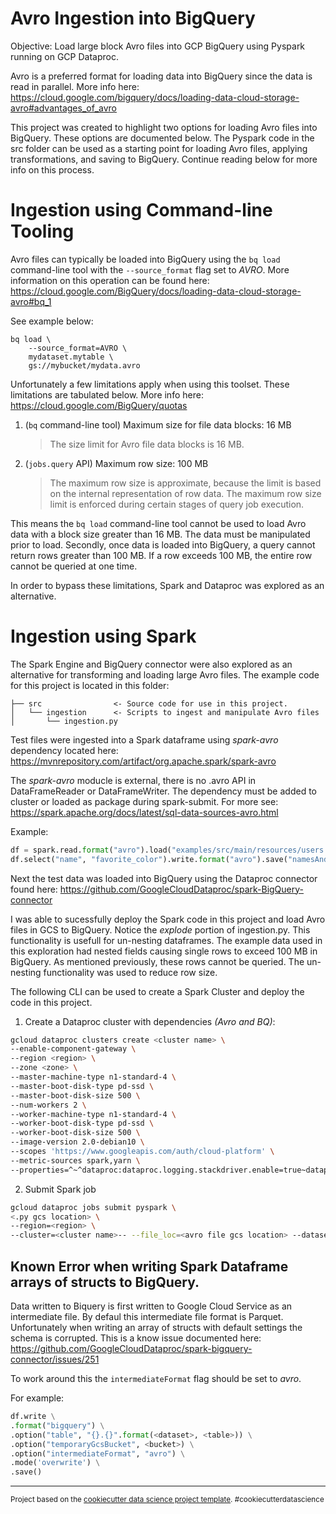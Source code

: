 # Avro Ingestion into BigQuery

Objective: Load large block Avro files into GCP BigQuery using Pyspark running on GCP Dataproc.

Avro is a preferred format for loading data into BigQuery since the data is read in parallel. More info here: https://cloud.google.com/bigquery/docs/loading-data-cloud-storage-avro#advantages_of_avro

This project was created to highlight two options for loading Avro files into BigQuery. These options are documented below. The Pyspark code in the src folder can be used as a starting point for loading Avro files, applying transformations, and saving to BigQuery. Continue reading below for more info on this process.

# Ingestion using Command-line Tooling

Avro files can typically be loaded into BigQuery using the `bq load` command-line tool with the `--source_format` flag set to _AVRO_. More information on this operation can be found here: https://cloud.google.com/BigQuery/docs/loading-data-cloud-storage-avro#bq_1

See example below:

```shell
bq load \
    --source_format=AVRO \
    mydataset.mytable \
    gs://mybucket/mydata.avro
```

Unfortunately a few limitations apply when using this toolset. These limitations are tabulated below. More info here: https://cloud.google.com/BigQuery/quotas

1. (`bq` command-line tool) Maximum size for file data blocks: 16 MB
   > The size limit for Avro file data blocks is 16 MB.
2. (`jobs.query` API) Maximum row size: 100 MB
   > The maximum row size is approximate, because the limit is based on the internal representation of row data. The maximum row size limit is enforced during certain stages of query job execution.

This means the `bq load` command-line tool cannot be used to load Avro data with a block size greater than 16 MB. The data must be manipulated prior to load. Secondly, once data is loaded into BigQuery, a query cannot return rows greater than 100 MB. If a row exceeds 100 MB, the entire row cannot be queried at one time.

In order to bypass these limitations, Spark and Dataproc was explored as an alternative.

# Ingestion using Spark

The Spark Engine and BigQuery connector were also explored as an alternative for transforming and loading large Avro files. The example code for this project is located in this folder:

    ├── src                <- Source code for use in this project.
    │   └── ingestion      <- Scripts to ingest and manipulate Avro files
    │       └── ingestion.py

Test files were ingested into a Spark dataframe using _spark-avro_ dependency located here: https://mvnrepository.com/artifact/org.apache.spark/spark-avro

The _spark-avro_ moducle is external, there is no .avro API in DataFrameReader or DataFrameWriter. The dependency must be added to cluster or loaded as package during spark-submit. For more see: https://spark.apache.org/docs/latest/sql-data-sources-avro.html

Example:

```python
df = spark.read.format("avro").load("examples/src/main/resources/users.avro")
df.select("name", "favorite_color").write.format("avro").save("namesAndFavColors.avro")
```

Next the test data was loaded into BigQuery using the Dataproc connector found here: https://github.com/GoogleCloudDataproc/spark-BigQuery-connector

I was able to sucessfully deploy the Spark code in this project and load Avro files in GCS to BigQuery. Notice the _explode_ portion of ingestion.py. This functionality is usefull for un-nesting dataframes. The example data used in this exploration had nested fields causing single rows to exceed 100 MB in BigQuery. As mentioned previously, these rows cannot be queried. The un-nesting functionality was used to reduce row size.

The following CLI can be used to create a Spark Cluster and deploy the code in this project.

1. Create a Dataproc cluster with dependencies _(Avro and BQ)_:

```bash
gcloud dataproc clusters create <cluster name> \
--enable-component-gateway \
--region <region> \
--zone <zone> \
--master-machine-type n1-standard-4 \
--master-boot-disk-type pd-ssd \
--master-boot-disk-size 500 \
--num-workers 2 \
--worker-machine-type n1-standard-4 \
--worker-boot-disk-type pd-ssd \
--worker-boot-disk-size 500 \
--image-version 2.0-debian10 \
--scopes 'https://www.googleapis.com/auth/cloud-platform' \
--metric-sources spark,yarn \
--properties=^~^dataproc:dataproc.logging.stackdriver.enable=true~dataproc:dataproc.logging.stackdriver.job.yarn.container.enable=true~spark:spark.jars.packages=org.apache.spark:spark-avro_2.12:3.1.3,com.google.cloud.spark:spark-bigquery-with-dependencies_2.12:0.24.2
```

2. Submit Spark job

```bash
gcloud dataproc jobs submit pyspark \
<.py gcs location> \
--region=<region> \
--cluster=<cluster name>-- --file_loc=<avro file gcs location> --dataset=< bq dataset name> --table=<bq table name> --temp_bucket=<gcs temp bucket> --temp_format=avro --explode_col=none
```

## Known Error when writing Spark Dataframe arrays of structs to BigQuery.

Data written to Biquery is first written to Google Cloud Service as an intermediate file. By defaul this intermediate file format is Parquet. Unfortunately when writing an array of structs with default settings the schema is corrupted. This is a know issue documented here: https://github.com/GoogleCloudDataproc/spark-bigquery-connector/issues/251

To work around this the `intermediateFormat` flag should be set to _avro_.

For example:

```python
df.write \
.format("bigquery") \
.option("table", "{}.{}".format(<dataset>, <table>)) \
.option("temporaryGcsBucket", <bucket>) \
.option("intermediateFormat", "avro") \
.mode('overwrite') \
.save()
```

---

<p><small>Project based on the <a target="_blank" href="https://drivendata.github.io/cookiecutter-data-science/">cookiecutter data science project template</a>. #cookiecutterdatascience</small></p>
